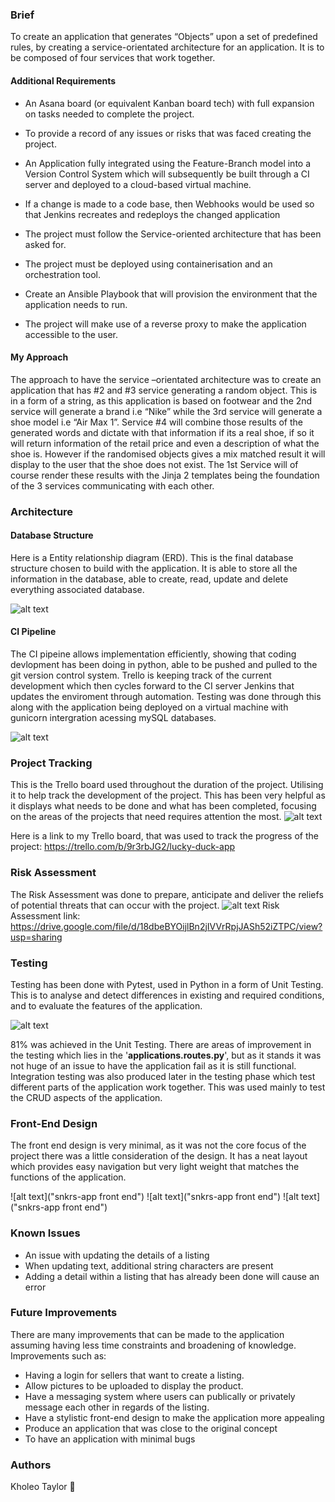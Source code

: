 ### Brief
To create an application that generates “Objects” upon a set of predefined rules, by creating a service-orientated architecture for an application. It is to be composed of four services that work together.

#### Additional Requirements
- An Asana board (or equivalent Kanban board tech) with full expansion on tasks needed to complete the project.

-  To provide a record of any issues or risks that was faced creating the project.

-  An Application fully integrated using the Feature-Branch model into a Version Control System which will subsequently be built through a CI server and deployed to a cloud-based virtual machine.

- If a change is made to a code base, then Webhooks would be used so that Jenkins recreates and redeploys the changed application

- The project must follow the Service-oriented architecture that has been asked for.

- The project must be deployed using containerisation and an orchestration tool.

- Create an Ansible Playbook that will provision the environment that the application needs to run.

- The project will make use of a reverse proxy to make the application accessible to the user.

#### My Approach
The approach to have the service –orientated architecture was to create an application that has #2 and #3 service generating a random object. This is in a form of a string, as this application is based on footwear and the 2nd service will generate a brand i.e “Nike” while the 3rd service will generate a shoe model i.e “Air Max 1”. Service #4 will combine those results of the generated words and dictate with that information if its a real shoe, if so it will return information of the retail price and even a description of what the shoe is. However if the randomised objects gives a mix matched result it will display to the user that the shoe does not exist. The 1st Service will of course render these results with the Jinja 2 templates being the foundation of the 3 services communicating with each other.

### Architecture

#### Database Structure
Here is a Entity relationship diagram (ERD). This is the final database structure chosen to build with the application.
It is able to store all the information in the database, able to create, read, update and delete everything associated database.

![alt text](https://github.com/kholeone/devops-core-fundamental-project-/blob/main/Documents/erd_ver_1.0.png)

#### CI Pipeline
The CI pipeine allows implementation efficiently, showing that coding devlopment has been doing in python, able to be pushed and pulled to the git version control system. Trello is keeping track of the current development which then cycles forward to the CI server Jenkins that updates the enviroment through automation.
Testing was done through this along with the application being deployed on a virtual machine with gunicorn intergration acessing mySQL databases.

![alt text](https://github.com/kholeone/devops-core-fundamental-project-/blob/main/Documents/Screenshot%202020-11-16%20081716.png "CI Pipeline")

### Project Tracking 
This is the Trello board used throughout the duration of the project. Utilising it to help track the development of the project. This has been 
very helpful as it displays what needs to be done and what has been completed, focusing on the areas of the projects that need requires attention the most.
![alt text](https://github.com/kholeone/devops-core-fundamental-project-/blob/main/Documents/Screenshot%202020-11-15%20025715.png)

Here is a link to my Trello board, that was used to track the progress of the project:
https://trello.com/b/9r3rbJG2/lucky-duck-app


### Risk Assessment
The Risk Assessment was done to prepare, anticipate and deliver the reliefs of potential threats that can occur with the project.
![alt text](https://github.com/kholeone/devops-core-fundamental-project-/blob/main/Documents/risk_assessment_snippet.png "risk assessment")
Risk Assessment link: 
https://drive.google.com/file/d/18dbeBYOijlBn2jIVVrRpjJASh52iZTPC/view?usp=sharing

### Testing 
Testing has been done with Pytest, used in Python in a form of Unit Testing.
This is to analyse and detect differences in existing and required conditions, and to evaluate the features of the application.

![alt text](https://github.com/kholeone/devops-core-fundamental-project-/blob/main/Documents/Screenshot%202020-11-15%20223302.png "unit testing")

81% was achieved in the Unit Testing. There are areas of improvement in the testing which lies in the '**applications.routes.py**', but as it stands
it was not huge of an issue to have the application fail as it is still functional. Integration testing was also produced later in the testing phase which test different parts of the application work together. This was used mainly to test the CRUD aspects of the application.


### Front-End Design
The front end design is very minimal, as it was not the core focus of the project there was a little consideration of the design. It has a neat layout which provides easy navigation but very light weight that matches the functions of the application.

![alt text]("snkrs-app front end")
![alt text]("snkrs-app front end")
![alt text]("snkrs-app front end")

### Known Issues
- An issue with updating the details of a listing
- When updating text, additional string characters are present
- Adding a detail within a listing that has already been done will cause an error

### Future Improvements
There are many improvements that can be made to the application
assuming having less time constraints and broadening of knowledge.
Improvements such as:

- Having a login for sellers that want to create a listing.
- Allow pictures to be uploaded to display the product.
- Have a messaging system where users can publically or privately message each   other in regards of the listing.
- Have a stylistic front-end design to make the application more appealing
- Produce an application that was close to the original concept 
- To have an application with minimal bugs

### Authors
Kholeo Taylor 👻




